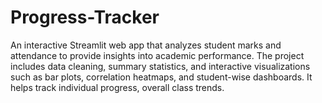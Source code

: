 # Progress-Tracker
An interactive Streamlit web app that analyzes student marks and attendance to provide insights into academic performance. The project includes data cleaning, summary statistics,  and interactive visualizations such as bar plots, correlation heatmaps, and student-wise dashboards. It helps track individual progress, overall class trends.
